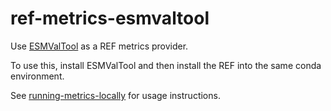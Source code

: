 # ref-metrics-esmvaltool

Use [ESMValTool](https://esmvaltool.org/) as a REF metrics provider.

To use this, install ESMValTool and then install the REF into the same conda
environment.

See [running-metrics-locally](https://cmip-ref.readthedocs.io/en/latest/how-to-guides/running-metrics-locally/) for usage instructions.
